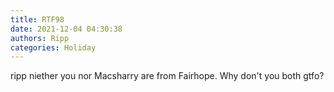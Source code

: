 ```yaml
---
title: RTF98
date: 2021-12-04 04:30:38
authors: Ripp
categories: Holiday
---
```


 ripp niether you nor Macsharry are from Fairhope. Why don't you both gtfo?